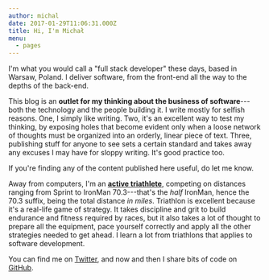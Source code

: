 ```yaml
---
author: michal
date: 2017-01-29T11:06:31.000Z
title: Hi, I'm Michał
menu:
  - pages
---
```


I'm what you would call a "full stack developer" these days, based in Warsaw, Poland. I deliver software, from the front-end all the way to the depths of the back-end.

<!--more-->

This blog is an __outlet for my thinking about the business of software__---both the technology and the people building it. I write mostly for selfish reasons. One, I simply like writing. Two, it's an excellent way to test my thinking, by exposing holes that become evident only when a loose network of thoughts must be organized into an orderly, linear piece of text. Three, publishing stuff for anyone to see sets a certain standard and takes away any excuses I may have for sloppy writing. It's good practice too.

If you're finding any of the content published here useful, do let me know.

Away from computers, I'm an [__active triathlete__](https://triathlon.paluchowski.com), competing on distances ranging from Sprint to IronMan 70.3---that's the _half_ IronMan, hence the 70.3 suffix, being the total distance _in miles_. Triathlon is excellent because it's a real-life game of strategy. It takes discipline and grit to build endurance and fitness required by races, but it also takes a lot of thought to prepare all the equipment, pace yourself correctly and apply all the other strategies needed to get ahead. I learn a lot from triathlons that applies to software development.

You can find me on [Twitter](https://twitter.com/mpaluchowski), and now and then I share bits of code on [GitHub](https://github.com/mpaluchowski).

